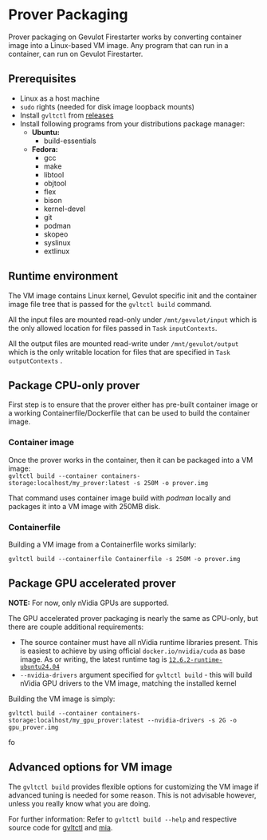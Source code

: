 # Prover Packaging

Prover packaging on Gevulot Firestarter works by converting container image into a Linux-based VM image. Any program that can run in a container, can run on Gevulot Firestarter.

## Prerequisites

* Linux as a host machine
* `sudo` rights (needed for disk image loopback mounts)
* Install `gvltctl` from [releases](https://github.com/gevulotnetwork/gvltctl/releases)
* Install following programs from your distributions package manager:
  * **Ubuntu:**
    * build-essentials
  * **Fedora:**
    * gcc
    * make
    * libtool
    * objtool
    * flex
    * bison
    * kernel-devel
    * git
    * podman
    * skopeo
    * syslinux
    * extlinux

## Runtime environment

The VM image contains Linux kernel, Gevulot specific init and the container image file tree that is passed for the `gvltctl build` command.

All the input files are mounted read-only under `/mnt/gevulot/input` which is the only allowed location for files passed in `Task` `inputContexts`.

All the output files are mounted read-write under `/mnt/gevulot/output` which is the only writable location for files that are specified in `Task` `outputContexts` .

## Package CPU-only prover

First step is to ensure that the prover either has pre-built container image or a working Containerfile/Dockerfile that can be used to build the container image.

### Container image

Once the prover works in the container, then it can be packaged into a VM image:\
`gvltctl build --container containers-storage:localhost/my_prover:latest -s 250M -o prover.img`

That command uses container image build with _podman_ locally and packages it into a VM image with 250MB disk.

### Containerfile

Building a VM image from a Containerfile works similarly:

`gvltctl build --containerfile Containerfile -s 250M -o prover.img`

## Package GPU accelerated prover

**NOTE:** For now, only nVidia GPUs are supported.

The GPU accelerated prover packaging is nearly the same as CPU-only, but there are couple additional requirements:

* The source container must have all nVidia runtime libraries present. This is easiest to achieve by using official `docker.io/nvidia/cuda` as base image. As or writing, the latest runtime tag is [`12.6.2-runtime-ubuntu24.04`](https://gitlab.com/nvidia/container-images/cuda/blob/master/dist/12.6.2/ubuntu2404/runtime/Dockerfile)
* `--nvidia-drivers` argument specified for `gvltctl build` - this will build nVidia GPU drivers to the VM image, matching the installed kernel

Building the VM image is simply:

`gvltctl build --container containers-storage:localhost/my_gpu_prover:latest --nvidia-drivers -s 2G -o gpu_prover.img`

fo

## Advanced options for VM image

The `gvltctl build` provides flexible options for customizing the VM image if advanced tuning is needed for some reason. This is not advisable however, unless you really know what you are doing.

For further information: Refer to `gvltctl build --help` and respective source code for [gvltctl](https://github.com/gevulotnetwork/gvltctl) and [mia](https://github.com/gevulotnetwork/mia).






